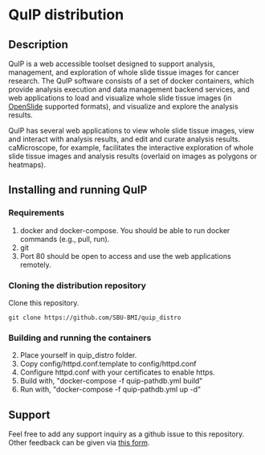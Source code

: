 # QuIP distribution

## Description

QuIP is a web accessible toolset designed to support analysis, management, and exploration of whole slide tissue images for cancer research. 
The QuIP software consists of a set of docker containers, which provide analysis execution and data management backend services, and web 
applications to load and visualize whole slide tissue images (in [OpenSlide](http://openslide.org) supported formats), and visualize and 
explore the analysis results. 

QuIP has several web applications to view whole slide tissue images, view and interact with analysis results, and edit and curate analysis 
results. caMicroscope, for example, facilitates the interactive exploration of whole slide tissue images and analysis results (overlaid 
on images as polygons or heatmaps). 

## Installing and running QuIP

### Requirements

1. docker and docker-compose. You should be able to run docker commands (e.g., pull, run).
2. git
3. Port 80 should be open to access and use the web applications remotely. 
   
### Cloning the distribution repository

Clone this repository.

    git clone https://github.com/SBU-BMI/quip_distro
         
### Building and running the containers

2) Place yourself in quip\_distro folder.<br>
3) Copy config/httpd.conf.template to config/httpd.conf<br>
4) Configure httpd.conf with your certificates to enable https.<br>
5) Build with, "docker-compose -f quip-pathdb.yml build"<br>
6) Run with, "docker-compose -f quip-pathdb.yml up -d"

## Support
Feel free to add any support inquiry as a github issue to this repository. Other feedback can be given via [this form](https://docs.google.com/forms/d/e/1FAIpQLScL91LxrpAZjU88GBZP9gmcdgdf8__uNUwhws2lzU6Lr4qNwA/viewform).

